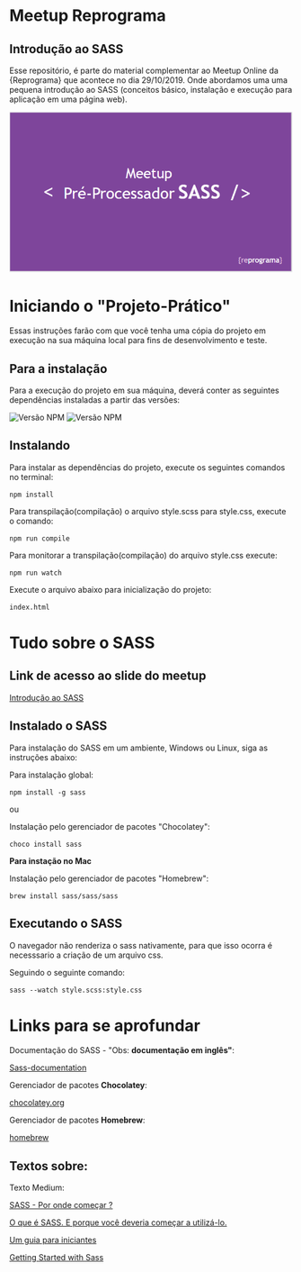 # Meetup Reprograma
## Introdução ao SASS
Esse repositório, é parte do material complementar ao Meetup Online  da {Reprograma} que acontece no dia 29/10/2019. Onde abordamos uma uma pequena introdução ao SASS (conceitos básico, instalação e execução para aplicação em uma página web). 

![Capa Carrossel](./projeto-pratico/assets/img/capa-meetup-reprograma.PNG)


#  Iniciando o "Projeto-Prático"

Essas instruções farão com que você tenha uma cópia do projeto em execução na sua máquina local para fins de desenvolvimento e teste.

## Para a instalação

Para a execução do projeto em sua máquina, deverá conter as seguintes dependências instaladas a partir das versões:

![Versão NPM](https://img.shields.io/badge/npm-v6.4.1-red)   ![Versão NPM](https://img.shields.io/badge/node-v10.15.3-green)

## Instalando 

Para instalar as dependências do projeto, execute os seguintes comandos no terminal:

    npm install


Para transpilação(compilação) o arquivo style.scss para style.css, execute o comando:

    npm run compile

Para monitorar a transpilação(compilação) do arquivo style.css execute:

    npm run watch

Execute o arquivo abaixo para inicialização do projeto:

    index.html

# Tudo sobre o SASS

## Link de acesso ao slide do meetup

[Introdução ao SASS](https://docs.google.com/presentation/d/e/https://docs.google.com/presentation/d/e/2PACX-1vRPvqtCK8JKuaunxc2L7aMITGjroh0YJTQFjOzfl6ho6lICVleU8p7FqKQKs1TjdQ5DFBRpoBG-eb-d/pub?start=false&loop=false&delayms=3000 "Clique e acesse agora!")

## Instalado o SASS

 Para instalação do SASS em um ambiente, Windows ou Linux, siga as instruções abaixo: 

Para instalação global:

    npm install -g sass

ou

Instalação pelo gerenciador de pacotes "Chocolatey":

    choco install sass

**Para instação  no Mac**

Instalação pelo gerenciador de pacotes "Homebrew":

    brew install sass/sass/sass

## Executando o SASS

O navegador não renderiza o sass nativamente, para que isso ocorra é necesssario a criação de um arquivo css.

Seguindo o seguinte comando:

    sass --watch style.scss:style.css


# Links para se aprofundar

Documentação do SASS - "Obs: **documentação em inglês"**:

[Sass-documentation](https://sass-lang.com "Clique e acesse agora!")


Gerenciador de pacotes **Chocolatey**:

[chocolatey.org](https://chocolatey.org/ "Clique e acesse agora!")

Gerenciador de pacotes **Homebrew**:

[homebrew](https://brew.sh "Clique e acesse agora!")


## Textos sobre:

Texto Medium:

[SASS - Por onde começar ?](https://brew.sh "Clique e acesse agora!")

[O que é SASS. E porque você deveria começar a utilizá-lo.](https://medium.com/@thejasonfile/getting-started-with-sass-dedb271bdf5a "Clique e acesse agora!")

[Um guia para iniciantes](https://www.igluonline.com/introducao-ao-sass-um-guia-para-iniciantes/ "Clique e acesse agora!")

[Getting Started with Sass](https://medium.com/@ksykes/getting-started-with-sass-48cedde031c0 "Clique e acesse agora!")
